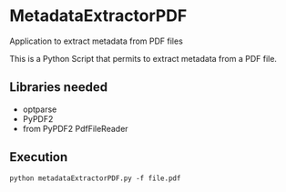 # MetadataExtractorPDF
Application to extract metadata from PDF files

This is a Python Script that permits to extract metadata from a PDF file.

<b><h2>Libraries needed</h2></b>
- optparse
- PyPDF2
- from PyPDF2 PdfFileReader

<b><h2>Execution</h2></b>

    python metadataExtractorPDF.py -f file.pdf
